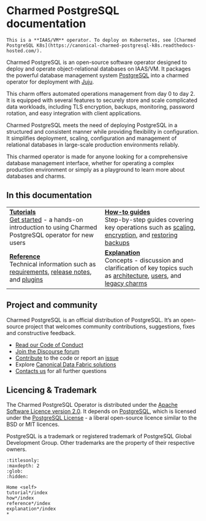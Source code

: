 # Charmed PostgreSQL documentation

```{note}
This is a **IAAS/VM** operator. To deploy on Kubernetes, see [Charmed PostgreSQL K8s](https://canonical-charmed-postgresql-k8s.readthedocs-hosted.com/).
```

Charmed PostgreSQL is an open-source software operator designed to deploy and operate object-relational databases on IAAS/VM. It packages the powerful database management system [PostgreSQL](https://www.postgresql.org/) into a charmed operator for deployment with [Juju](https://juju.is/docs/juju).

This charm offers automated operations management from day 0 to day 2. It is equipped with several features to securely store and scale complicated data workloads, including TLS encryption, backups, monitoring, password rotation, and easy integration with client applications.

Charmed PostgreSQL meets the need of deploying PostgreSQL in a structured and consistent manner while providing flexibility in configuration. It simplifies deployment, scaling, configuration and management of relational databases in large-scale production environments reliably.
 
This charmed operator is made for anyone looking for a comprehensive database management interface, whether for operating a complex production environment or simply as a playground to learn more about databases and charms.

<!-- 
This "Charmed PostgreSQL" operator (in the channel `14/stable`) is a new "[Charmed SDK](https://juju.is/docs/sdk)"-based charm to replace legacy "[Reactive](https://juju.is/docs/sdk/charm-taxonomy#reactive)"-based charm (in the channel `latest/stable`). <br/>Read more about [legacy charm here](/explanation/legacy-charm).
-->

## In this documentation

| | |
|--|--|
|  [**Tutorials**](/tutorial/index)</br>  [Get started](/tutorial/index) - a hands-on introduction to using Charmed PostgreSQL operator for new users </br> |  [**How-to guides**](/how-to-guides/scale-replicas) </br> Step-by-step guides covering key operations such as [scaling](/how-to-guides/scale-replicas), [encryption](/how-to-guides/enable-tls), and [restoring backups](/how-to-guides/back-up-and-restore/restore-a-backup) |
| [**Reference**](/reference/index) </br> Technical information such as [requirements](/reference/system-requirements), [release notes](/reference/releases), and [plugins](/reference/plugins-extensions) | [**Explanation**](/explanation/interfaces-and-endpoints) </br> Concepts - discussion and clarification of key topics such as [architecture](/explanation/architecture), [users](/explanation/users), and [legacy charms](/explanation/legacy-charm)|
## Project and community

Charmed PostgreSQL is an official distribution of PostgreSQL. It’s an open-source project that welcomes community contributions, suggestions, fixes and constructive feedback.
- [Read our Code of Conduct](https://ubuntu.com/community/code-of-conduct)
- [Join the Discourse forum](https://discourse.charmhub.io/tag/postgresql)
- [Contribute](https://github.com/canonical/postgresql-operator/blob/main/CONTRIBUTING.md) to the code or report an [issue](https://github.com/canonical/postgresql-operator/issues/new/choose)
- Explore [Canonical Data Fabric solutions](https://canonical.com/data)
- [Contacts us](/reference/contacts) for all further questions

## Licencing & Trademark
The Charmed PostgreSQL Operator is distributed under the [Apache Software Licence version 2.0](https://github.com/canonical/postgresql-operator/blob/main/LICENSE). It depends on [PostgreSQL](https://www.postgresql.org/ftp/source/), which is licensed under the [PostgreSQL License](https://www.postgresql.org/about/licence/) - a liberal open-source licence similar to the BSD or MIT licences.

PostgreSQL is a trademark or registered trademark of PostgreSQL Global Development Group. Other trademarks are the property of their respective owners.


```{toctree}
:titlesonly:
:maxdepth: 2
:glob:
:hidden:

Home <self>
tutorial*/index
how*/index
reference*/index
explanation*/index
*
